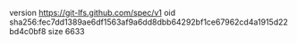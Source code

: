 version https://git-lfs.github.com/spec/v1
oid sha256:fec7dd1389ae6df1563af9a6dd8dbb64292bf1ce67962cd4a1915d22bd4c0bf8
size 6633

